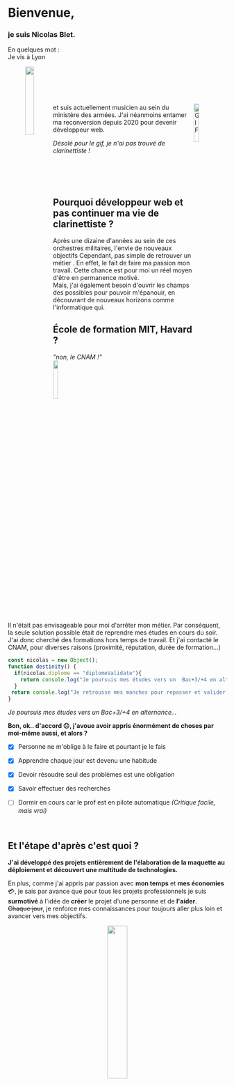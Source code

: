 # Bienvenue,

### je suis Nicolas Blet.

En quelques mot :  
Je vis à Lyon

<p align = "center">
  <img align = "left" width = "20%" src = "https://media.giphy.com/media/sEYI4Z8ag3UE0PXpZ3/giphy.gif"/>
</p>
</br></br></br></br></br>
<img align="right" width="15%" alt="GIF" src="https://media.giphy.com/media/26FmRCiQ9lMwuDXVu/giphy.gif"></img>
et suis actuellement musicien au sein du ministère des armées. J'ai néanmoins entamer ma reconversion depuis 2020 pour devenir développeur web.

*Désolé pour le gif, je n'ai pas trouvé de clarinettiste !*
</br></br></br></br></br>
## Pourquoi développeur web et pas continuer ma vie de clarinettiste ?

Après une dizaine d'années au sein de ces orchestres militaires, l'envie de nouveaux objectifs
Cependant, pas simple de retrouver un métier . En effet, le fait de faire ma passion mon travail. Cette chance est pour moi un réel moyen d'être en permanence motivé.  
Mais, j'ai également besoin d'ouvrir les champs des possibles pour pouvoir m'épanouir, en découvrant de nouveaux horizons comme l'informatique qui.
 
## École de formation MIT, Havard ?

<p align = "left">
  <i align = left>"non, le CNAM !"</i></br>
  <img align = "center" width = "15%" src = "https://upload.wikimedia.org/wikipedia/commons/thumb/4/42/CNAM_Logo.svg/1200px-CNAM_Logo.svg.png">
</p>  

Il n'était pas envisageable pour moi d'arrêter mon métier. Par conséquent, la seule solution possible était de reprendre mes études en cours du soir.
J'ai donc cherché des formations hors temps de travail. Et j'ai contacté le CNAM, pour diverses raisons (proximité, réputation, durée de formation...)

```javascript
const nicolas = new Object();
function destinity() {
  if(nicolas.diplome == "diplomeValidate"){
    return console.log("Je poursuis mes études vers un  Bac+3/+4 en alternance...");
  }
 return console.log("Je retrousse mes manches pour repasser et valider mes derniers UE et croise les doigts pour être embauché !");
}
```

  *Je poursuis mes études vers un  Bac+3/+4 en alternance...*

**Bon, ok.. d'accord 😕, j'avoue avoir appris énormément de choses par moi-même aussi, et alors ?**
  - [x] Personne ne m'oblige à le faire et pourtant je le fais
  - [x] Apprendre chaque jour est devenu une habitude
  - [x] Devoir résoudre seul des problèmes est une obligation
  - [x] Savoir effectuer des recherches
  - [ ] Dormir en cours car le prof est en pilote automatique *(Critique facile, mais vrai)*


&nbsp;

## Et l'étape d'après c'est quoi ?


**J'ai développé des projets entièrement de l'élaboration de la maquette au déploiement et découvert une multitude de technologies.**<br/>

En plus, comme j'ai appris par passion avec **mon temps** et **mes économies** 💳, je sais par avance que pour tous les projets professionnels 
je suis **surmotivé** à l'idée de **créer** le projet d'une personne et de **l'aider**.<br/>
~~Chaque jour~~, je renforce mes connaissances pour toujours aller plus loin et avancer vers mes objectifs.

<p align = "center">
  <img align = "center" width = "30%" src = "https://media.giphy.com/media/xgHaWOkVJAS2s/giphy.gif"/>
</p>

